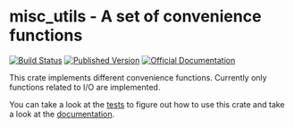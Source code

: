 # misc_utils - A set of convenience functions

[![Build Status](https://travis-ci.org/jonasbb/rust_misc_utils.svg?branch=master)](https://travis-ci.org/jonasbb/rust_misc_utils)
[![Published Version](https://img.shields.io/crates/v/misc_utils.svg)](https://img.shields.io/crates/v/misc_utils.svg)
[![Official Documentation](https://docs.rs/misc_utils/badge.svg)](https://docs.rs/misc_utils/)

This crate implements different convenience functions. Currently only functions related to I/O are implemented.

You can take a look at the [tests] to figure out how to use this crate and take a look at the [documentation].

[tests]: https://github.com/jonasbb/rust_misc_utils/tree/master/tests
[documentation]: https://docs.rs/misc_utils/